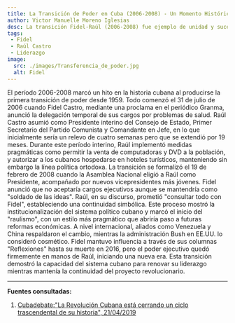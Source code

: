 ```yaml
---
title: La Transición de Poder en Cuba (2006-2008) - Un Momento Histórico
author: Victor Manuelle Moreno Iglesias  
desc: La transición Fidel-Raúl (2006-2008) fue ejemplo de unidad y sucesión pacífica en la Revolución
tags:
 - Fidel
 - Raúl Castro 
 - Liderazgo
image:  
  src: ./images/Transferencia_de_poder.jpg   
  alt: Fidel
---
```


El período 2006-2008 marcó un hito en la historia cubana al producirse la primera transición de poder desde 1959. Todo comenzó el 31 de julio de 2006 cuando Fidel Castro, mediante una proclama en el periódico Granma, anunció la delegación temporal de sus cargos por problemas de salud. Raúl Castro asumió como Presidente interino del Consejo de Estado, Primer Secretario del Partido Comunista y Comandante en Jefe, en lo que inicialmente sería un relevo de cuatro semanas pero que se extendió por 19 meses. Durante este período interino, Raúl implementó medidas pragmáticas como permitir la venta de computadoras y DVD a la población, y autorizar a los cubanos hospedarse en hoteles turísticos, manteniendo sin embargo la línea política ortodoxa.
La transición se formalizó el 19 de febrero de 2008 cuando la Asamblea Nacional eligió a Raúl como Presidente, acompañado por nuevos vicepresidentes más jóvenes. Fidel anunció que no aceptaría cargos ejecutivos aunque se mantendría como "soldado de las ideas". Raúl, en su discurso, prometió "consultar todo con Fidel", estableciendo una continuidad simbólica. Este proceso mostró la institucionalización del sistema político cubano y marcó el inicio del "raulismo", con un estilo más pragmático que abriría paso a futuras reformas económicas.
A nivel internacional, aliados como Venezuela y China respaldaron el cambio, mientras la administración Bush en EE.UU. lo consideró cosmético. Fidel mantuvo influencia a través de sus columnas "Reflexiones" hasta su muerte en 2016, pero el poder ejecutivo quedó firmemente en manos de Raúl, iniciando una nueva era. Esta transición demostró la capacidad del sistema cubano para renovar su liderazgo mientras mantenía la continuidad del proyecto revolucionario.

---

**Fuentes consultadas:**

1. [Cubadebate:"La Revolución Cubana está cerrando un ciclo trascendental de su historia", 21/04/2019](https://www.fidelcastro.cu/es/articulos/los-delicados-hilos-del-traspaso)
